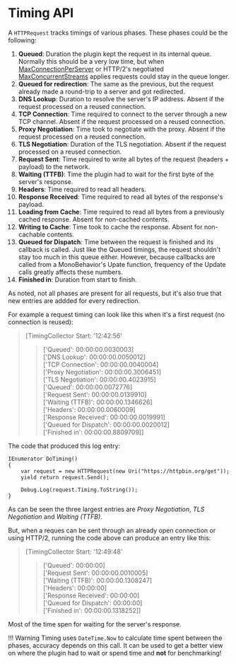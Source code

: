 # Timing API

A `HTTPRequest` tracks timings of various phases. These phases could be the following:

1. **Queued**: Duration the plugin kept the request in its internal queue. Normally this should be a very low time, but when [MaxConnectionPerServer](/7.GlobalTopics/GlobalSettings/) or HTTP/2's negotiated [MaxConcurrentStreams](/7.GlobalTopics/HTTP2/#settings) applies requests could stay in the queue longer.
2. **Queued for redirection**: The same as the previous, but the request already made a round-trip to a server and got redirected.
3. **DNS Lookup**: Duration to resolve the server's IP address. Absent if the request processed on a reused connection.
4. **TCP Connection**: Time required to connect to the server through a new TCP channel. Absent if the request processed on a reused connection.
5. **Proxy Negotiation**: Time took to negotiate with the proxy. Absent if the request processed on a reused connection.
6. **TLS Negotiation**: Duration of the TLS negotiation. Absent if the request processed on a reused connection.
7. **Request Sent**: Time required to write all bytes of the request (headers + payload) to the network.
8. **Waiting (TTFB)**: Time the plugin had to wait for the first byte of the server's response.
9. **Headers**: Time required to read all headers.
10. **Response Received**: Time required to read all bytes of the response's payload.
11. **Loading from Cache**: Time required to read all bytes from a previously cached response. Absent for non-cached contents.
12. **Writing to Cache**: Time took to cache the response. Absent for non-cachable contents.
13. **Queued for Dispatch**: Time between the request is finished and its callback is called. Just like the Queued timings, the request shouldn't stay too much in this queue either. However, because callbacks are called from a MonoBehavior's Upate function, frequency of the Update calls greatly affects these numbers.
14. **Finished in**: Duration from start to finish.

As noted, not all phases are present for all requests, but it's also true that new entries are addded for every redirection.

For example a request timing can look like this when it's a first request (no connection is reused):

> [TimingCollector Start: '12:42:56' 
>> ['Queued': 00:00:00.0030003]
>> </br>['DNS Lookup': 00:00:00.0050012]
>> </br>['TCP Connection': 00:00:00.0040004]
>> </br>['Proxy Negotiation': 00:00:00.3006451]
>> </br>['TLS Negotiation': 00:00:00.4023915]
>> </br>['Queued': 00:00:00.0072776]
>> </br>['Request Sent': 00:00:00.0139910]
>> </br>['Waiting (TTFB)': 00:00:00.1346626]
>> </br>['Headers': 00:00:00.0060009]
>> </br>['Response Received': 00:00:00.0019991]
>> </br>['Queued for Dispatch': 00:00:00.0020012]
>> </br>['Finished in': 00:00:00.8809709]]


The code that produced this log entry:
```language-csharp
IEnumerator DoTiming()
{
    var request = new HTTPRequest(new Uri("https://httpbin.org/get"));
    yield return request.Send();

    Debug.Log(request.Timing.ToString());
}
```

As can be seen the three largest entries are *Proxy Negotiation*, *TLS Negotiation* and *Waiting (TTFB)*.

But, when a reques can be sent through an already open connection or using HTTP/2, running the code above can produce an entry like this:

>[TimingCollector Start: '12:49:48' 
>> ['Queued': 00:00:00]
>> </br>['Request Sent': 00:00:00.0010005]
>> </br>['Waiting (TTFB)': 00:00:00.1308247]
>> </br>['Headers': 00:00:00]
>> </br>['Response Received': 00:00:00]
>> </br>['Queued for Dispatch': 00:00:00]
>> </br>['Finished in': 00:00:00.1318252]]

Most of the time spen for waiting for the server's response.

!!! Warning
	Timing uses `DateTime.Now` to calculate time spent between the phases, accuracy depends on this call. It can be used to get a better view on where the plugin had to wait or spend time and **not** for benchmarking!
	